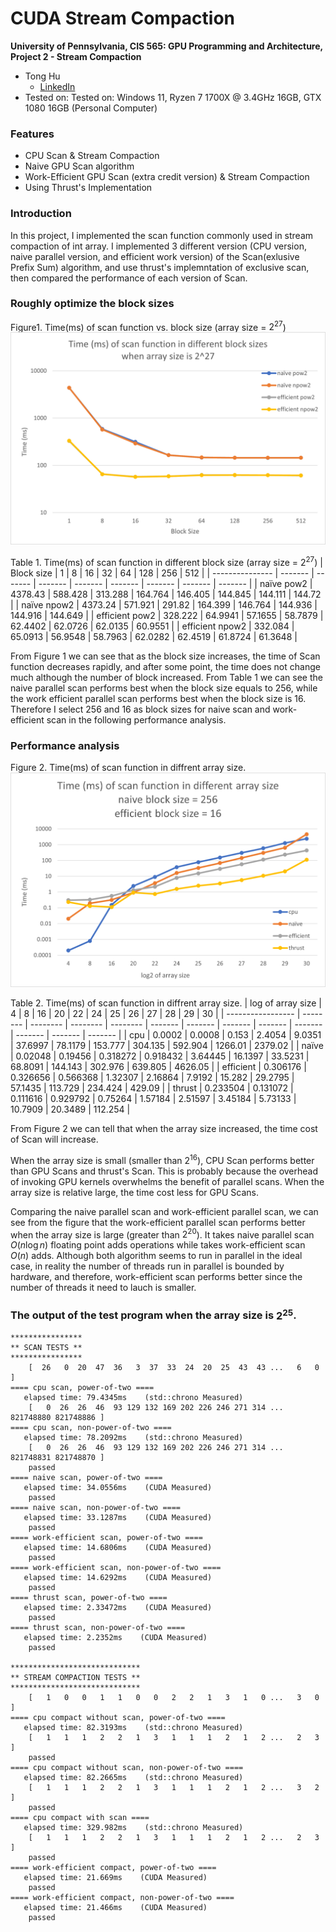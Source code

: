CUDA Stream Compaction
======================

**University of Pennsylvania, CIS 565: GPU Programming and Architecture, Project 2 - Stream Compaction**

* Tong Hu
  * [LinkedIn](https://www.linkedin.com/in/tong-hu-5819a122a/)
* Tested on: Tested on: Windows 11, Ryzen 7 1700X @ 3.4GHz 16GB, GTX 1080 16GB (Personal Computer)

### Features
- CPU Scan & Stream Compaction
- Naive GPU Scan algorithm
- Work-Efficient GPU Scan (extra credit version) & Stream Compaction
- Using Thrust's Implementation

### Introduction
In this project, I implemented the scan function commonly used in stream compaction of int array. I implemented 3 different version (CPU version, naive parallel version, and efficient work version) of the Scan(exlusive Prefix Sum) algorithm, and use thrust's implemntation of exclusive scan, then compared the performance of each version of Scan.

### Roughly optimize the block sizes
Figure1. Time(ms) of scan function vs. block size (array size = $2^{27}$)
![Time(ms) vs. Block Size](/img/time_vs_blockSize.png)

Table 1. Time(ms) of scan function in different block size (array size = $2^{27}$)
| Block size      | 1       | 8       | 16      | 32      | 64      | 128     | 256     | 512     |
| --------------- | ------- | ------- | ------- | ------- | ------- | ------- | ------- | ------- |
| naïve pow2      | 4378.43 | 588.428 | 313.288 | 164.764 | 146.405 | 144.845 | 144.111 | 144.72  |
| naïve npow2     | 4373.24 | 571.921 | 291.82  | 164.399 | 146.764 | 144.936 | 144.916 | 144.649 |
| efficient pow2  | 328.222 | 64.9941 | 57.1655 | 58.7879 | 62.4402 | 62.0726 | 62.0135 | 60.9551 |
| efficient npow2 | 332.084 | 65.0913 | 56.9548 | 58.7963 | 62.0282 | 62.4519 | 61.8724 | 61.3648 |

From Figure 1 we can see that as the block size increases, the time of Scan function decreases rapidly, and after some point, the time does not change much although the number of block increased. From Table 1 we can see the naive parallel scan performs best when the block size equals to 256, while the work efficient parallel scan performs best when the block size is 16. Therefore I select 256 and 16 as block sizes for naive scan and work-efficient scan in the following performance analysis.

### Performance analysis
Figure 2. Time(ms) of scan function in diffrent array size.
![Time(ms) vs. array size](/img/time_vs_arraySize.png)

Table 2. Time(ms) of scan function in diffrent array size.
| log of array size | 4        | 8        | 16       | 20       | 22      | 24      | 25      | 26      | 27      | 28      | 29      | 30      |
| ----------------- | -------- | -------- | -------- | -------- | ------- | ------- | ------- | ------- | ------- | ------- | ------- | ------- |
| cpu               | 0.0002   | 0.0008   | 0.153    | 2.4054   | 9.0351  | 37.6997 | 78.1179 | 153.777 | 304.135 | 592.904 | 1266.01 | 2379.02 |
| naïve             | 0.02048  | 0.19456  | 0.318272 | 0.918432 | 3.64445 | 16.1397 | 33.5231 | 68.8091 | 144.143 | 302.976 | 639.805 | 4626.05 |
| efficient         | 0.306176 | 0.326656 | 0.566368 | 1.32307  | 2.16864 | 7.9192  | 15.282  | 29.2795 | 57.1435 | 113.729 | 234.424 | 429.09  |
| thrust            | 0.233504 | 0.131072 | 0.111616 | 0.929792 | 0.75264 | 1.57184 | 2.51597 | 3.45184 | 5.73133 | 10.7909 | 20.3489 | 112.254 |


From Figure 2 we can tell that when the array size increased, the time cost of Scan will increase. 

When the array size is small (smaller than $2^{16}$), CPU Scan performs better than GPU Scans and thrust's Scan. This is probably because the overhead of invoking GPU kernels overwhelms the benefit of parallel scans. When the array size is relative large, the time cost less for GPU Scans.

Comparing the naive parallel scan and work-efficient parallel scan, we can see from the figure that the work-efficient parallel scan performs better when the array size is large (greater than $2^{20}$). It takes naive parallel scan $O(n\log n)$ floating point adds operations while takes work-efficient scan $O(n)$ adds. Although both algorithm seems to run in parallel in the ideal case, in reality the number of threads run in parallel is bounded by hardware, and therefore, work-efficient scan performs better since the number of threads it need to lauch is smaller.



### The output of the test program when the array size is $2^{25}$.
```
****************
** SCAN TESTS **
****************
    [  26   0  20  47  36   3  37  33  24  20  25  43  43 ...   6   0 ]
==== cpu scan, power-of-two ====
   elapsed time: 79.4345ms    (std::chrono Measured)
    [   0  26  26  46  93 129 132 169 202 226 246 271 314 ... 821748880 821748886 ]
==== cpu scan, non-power-of-two ====
   elapsed time: 78.2092ms    (std::chrono Measured)
    [   0  26  26  46  93 129 132 169 202 226 246 271 314 ... 821748831 821748870 ]
    passed
==== naive scan, power-of-two ====
   elapsed time: 34.0556ms    (CUDA Measured)
    passed
==== naive scan, non-power-of-two ====
   elapsed time: 33.1287ms    (CUDA Measured)
    passed
==== work-efficient scan, power-of-two ====
   elapsed time: 14.6806ms    (CUDA Measured)
    passed
==== work-efficient scan, non-power-of-two ====
   elapsed time: 14.6292ms    (CUDA Measured)
    passed
==== thrust scan, power-of-two ====
   elapsed time: 2.33472ms    (CUDA Measured)
    passed
==== thrust scan, non-power-of-two ====
   elapsed time: 2.2352ms    (CUDA Measured)
    passed

*****************************
** STREAM COMPACTION TESTS **
*****************************
    [   1   0   0   1   1   0   0   2   2   1   3   1   0 ...   3   0 ]
==== cpu compact without scan, power-of-two ====
   elapsed time: 82.3193ms    (std::chrono Measured)
    [   1   1   1   2   2   1   3   1   1   1   2   1   2 ...   2   3 ]
    passed
==== cpu compact without scan, non-power-of-two ====
   elapsed time: 82.2665ms    (std::chrono Measured)
    [   1   1   1   2   2   1   3   1   1   1   2   1   2 ...   3   2 ]
    passed
==== cpu compact with scan ====
   elapsed time: 329.982ms    (std::chrono Measured)
    [   1   1   1   2   2   1   3   1   1   1   2   1   2 ...   2   3 ]
    passed
==== work-efficient compact, power-of-two ====
   elapsed time: 21.669ms    (CUDA Measured)
    passed
==== work-efficient compact, non-power-of-two ====
   elapsed time: 21.466ms    (CUDA Measured)
    passed
```
